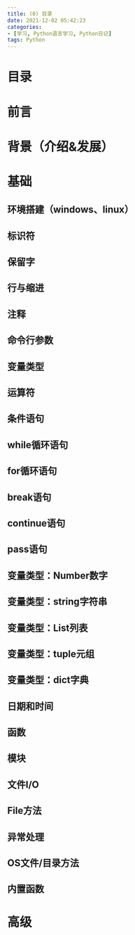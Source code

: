 ```yaml
---
title: (0) 目录
date: 2021-12-02 05:42:23
categories:
- [学习, Python语言学习, Python日记]
tags: Python
---
```


# 目录
# 前言
# 背景（介绍&发展）
# 基础
## 环境搭建（windows、linux）
## 标识符
## 保留字
## 行与缩进
## 注释
## 命令行参数
## 变量类型
## 运算符
## 条件语句
## while循环语句
## for循环语句
## break语句
## continue语句
## pass语句
## 变量类型：Number数字
## 变量类型：string字符串
## 变量类型：List列表
## 变量类型：tuple元组
## 变量类型：dict字典
## 日期和时间
## 函数
## 模块
## 文件I/O
## File方法
## 异常处理
## OS文件/目录方法
## 内置函数

# 高级

